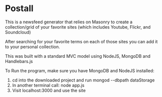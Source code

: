 # Postall

This is a newsfeed generator that relies on Masonry to create a collection/grid of your favorite sites (which includes Youtube, Flickr, and Soundcloud)

After searching for your favorite terms on each of those sites you can add it to your personal collection.

This was built with a standard MVC model using NodeJS, MongoDB and Handlebars.js

To Run the program, make sure you have MongoDB and NodeJS installed:

1) cd into the downloaded project and run mongod --dbpath dataStorage
2) In another terminal call: node app.js
3) Visit localhost:3000 and use the site
